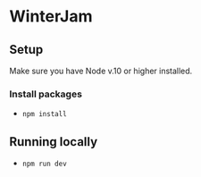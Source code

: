 # WinterJam

## Setup

Make sure you have Node v.10 or higher installed.

### Install packages

- `npm install`

## Running locally

- `npm run dev`
